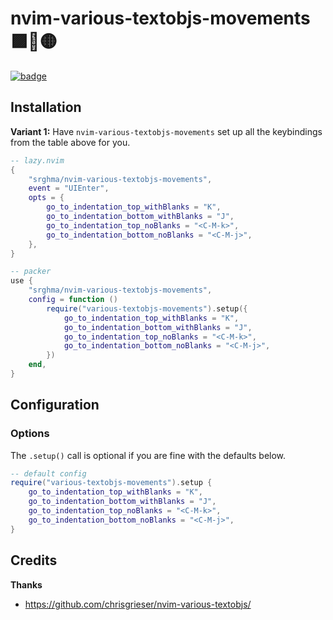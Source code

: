 <!-- LTeX: enabled=false -->

# nvim-various-textobjs-movements 🟪🔷🟡

<!-- LTeX: enabled=true -->
<a href="https://dotfyle.com/plugins/srghma/nvim-various-textobjs-movements">
<img alt="badge" src="https://dotfyle.com/plugins/srghma/nvim-various-textobjs-movements/shield"/></a>

## Installation

**Variant 1:** Have `nvim-various-textobjs-movements` set up all the keybindings from the
table above for you.

```lua
-- lazy.nvim
{
	"srghma/nvim-various-textobjs-movements",
	event = "UIEnter",
	opts = {
		go_to_indentation_top_withBlanks = "K",
		go_to_indentation_bottom_withBlanks = "J",
		go_to_indentation_top_noBlanks = "<C-M-k>",
		go_to_indentation_bottom_noBlanks = "<C-M-j>",
	},
}

-- packer
use {
	"srghma/nvim-various-textobjs-movements",
	config = function ()
		require("various-textobjs-movements").setup({
			go_to_indentation_top_withBlanks = "K",
			go_to_indentation_bottom_withBlanks = "J",
			go_to_indentation_top_noBlanks = "<C-M-k>",
			go_to_indentation_bottom_noBlanks = "<C-M-j>",
		})
	end,
}
```

## Configuration

### Options

The `.setup()` call is optional if you are fine with the defaults below.

```lua
-- default config
require("various-textobjs-movements").setup {
	go_to_indentation_top_withBlanks = "K",
	go_to_indentation_bottom_withBlanks = "J",
	go_to_indentation_top_noBlanks = "<C-M-k>",
	go_to_indentation_bottom_noBlanks = "<C-M-j>",
}
```

## Credits

**Thanks**

-   https://github.com/chrisgrieser/nvim-various-textobjs/
